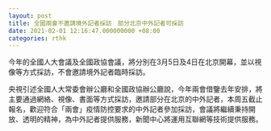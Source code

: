 ```yaml
---
layout: post
title: 全國兩會不邀請境外記者採訪　部分北京中外記者可採訪
date: 2021-02-01 12:16:47.000000000 +08:00
categories: rthk
---
```


今年的全國人大會議及全國政協會議，將分別在3月5日及4日在北京開幕，並以視像等方式採訪，不會邀請境外記者臨時採訪。

央視引述全國人大常委會辦公廳和全國政協辦公廳說，今年兩會借鑒去年安排，將主要通過網絡、視像、書面等方式採訪，邀請部分在北京的中外記者，本周五截止報名，歡迎符合「兩會」疫情防控要求的中外記者參加採訪，會議將繼續秉持開放、透明的精神，為中外記者提供服務，新聞中心將運用互聯網等技術提供服務。
